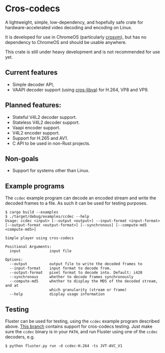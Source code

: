 # Cros-codecs

A lightweight, simple, low-dependency, and hopefully safe crate for hardware-accelerated video
decoding and encoding on Linux.

It is developed for use in ChromeOS (particularly [crosvm](https://github.com/google/crosvm)), but
has no dependency to ChromeOS and should be usable anywhere.

This crate is still under heavy development and is not recommended for use yet.

## Current features

* Simple decoder API,
* VAAPI decoder support (using [cros-libva](https://github.com/chromeos/cros-libva)) for H.264, VP8
  and VP9.

## Planned features:

* Stateful V4L2 decoder support.
* Stateless V4L2 decoder support.
* Vaapi encoder support.
* V4L2 encoder support.
* Support for H.265 and AV1.
* C API to be used in non-Rust projects.

## Non-goals

* Support for systems other than Linux.

## Example programs

The `ccdec` example program can decode an encoded stream and write the decoded frames to a file. As
such it can be used for testing purposes.

```
$ cargo build --examples
$ ./target/debug/examples/ccdec --help
Usage: ccdec <input> [--output <output>] --input-format <input-format> [--output-format <output-format>] [--synchronous] [--compute-md5 <compute-md5>]

Simple player using cros-codecs

Positional Arguments:
  input             input file

Options:
  --output          output file to write the decoded frames to
  --input-format    input format to decode from.
  --output-format   pixel format to decode into. Default: i420
  --synchronous     whether to decode frames synchronously
  --compute-md5     whether to display the MD5 of the decoded stream, and at
                    which granularity (stream or frame)
  --help            display usage information
```

## Testing

Fluster can be used for testing, using the `ccdec` example program described above. [This
branch](https://github.com/Gnurou/fluster/tree/cros-codecs) contains support for cros-codecs
testing. Just make sure the `ccdec` binary is in your `PATH`, and run Fluster using one of the
`ccdec` decoders, e.g.

```
$ python fluster.py run -d ccdec-H.264 -ts JVT-AVC_V1
```
